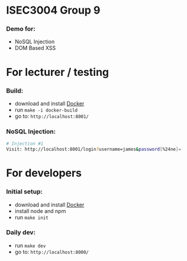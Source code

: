 # ISEC3004 Group 9

### Demo for:

-   NoSQL Injection
-   DOM Based XSS

# For lecturer / testing

### Build:

-   download and install [Docker](https://docs.docker.com/install/linux/docker-ce/ubuntu/)
-   run `make -i docker-build`
-   go to: `http://localhost:8001/`

### NoSQL Injection:

```bash
# Injection #1
Visit: http://localhost:8001/login?username=james&password[%24ne]=
```

# For developers

### Initial setup:

-   download and install [Docker](https://docs.docker.com/install/linux/docker-ce/ubuntu/)
-   install node and npm
-   run `make init`

### Daily dev:

-   run `make dev`
-   go to: `http://localhost:8000/`
